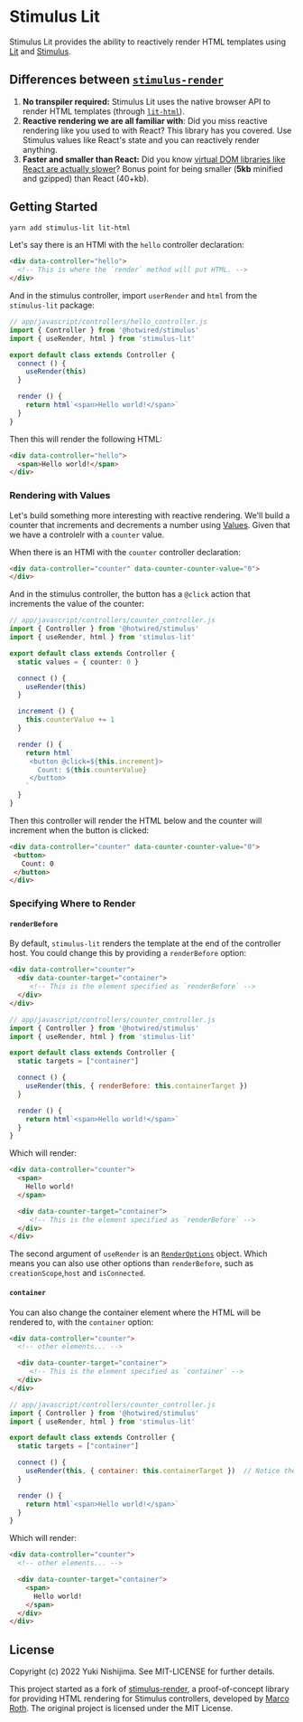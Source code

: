 # Stimulus Lit

Stimulus Lit provides the ability to reactively render HTML templates using [Lit](https://lit.dev/) and
[Stimulus](https://stimulus.hotwired.dev/).

## Differences between [`stimulus-render`](https://github.com/marcoroth/stimulus-render)

1. **No transpiler required:** Stimulus Lit uses the native browser API to render HTML templates (through
   [`lit-html`](https://lit.dev/docs/libraries/standalone-templates/)).
2. **Reactive rendering we are all familiar with**: Did you miss reactive rendering like you used to with React? This
   library has you covered. Use Stimulus values like React's state and you can reactively render anything.
3. **Faster and smaller than React:** Did you know
   [virtual DOM libraries like React are actually slower](https://codelabs.developers.google.com/codelabs/lit-2-for-react-devs#1)?
   Bonus point for being smaller (**5kb** minified and gzipped) than React (40+kb).

## Getting Started

```bash
yarn add stimulus-lit lit-html
```

Let's say there is an HTMl with the `hello` controller declaration:

```html
<div data-controller="hello">
  <!-- This is where the `render` method will put HTML. -->
</div>
```

And in the stimulus controller, import `userRender` and `html` from the `stimulus-lit` package:

```ts
// app/javascript/controllers/hello_controller.js
import { Controller } from '@hotwired/stimulus'
import { useRender, html } from 'stimulus-lit'

export default class extends Controller {
  connect () {
    useRender(this)
  }

  render () {
    return html`<span>Hello world!</span>`
  }
}
```

Then this will render the following HTML:

```html
<div data-controller="hello">
  <span>Hello world!</span>
</div>
```

### Rendering with Values

Let's build something more interesting with reactive rendering. We'll build a counter that increments and decrements
a number using [Values](https://stimulus.hotwired.dev/reference/values). Given that we have a controlelr with a
`counter` value.

When there is an HTMl with the `counter` controller declaration:

```html
<div data-controller="counter" data-counter-counter-value="0">
</div>
```

And in the stimulus controller, the button has a `@click` action that increments the value of the counter:

```ts
// app/javascript/controllers/counter_controller.js
import { Controller } from '@hotwired/stimulus'
import { useRender, html } from 'stimulus-lit'

export default class extends Controller {
  static values = { counter: 0 }

  connect () {
    useRender(this)
  }

  increment () {
    this.counterValue += 1
  }

  render () {
    return html`
     <button @click=${this.increment}>
       Count: ${this.counterValue}
     </button>
    `
  }
}
```

Then this controller will render the HTML below and the counter will increment when the button is clicked:

```html
<div data-controller="counter" data-counter-counter-value="0">
 <button>
   Count: 0
 </button>
</div>
```

### Specifying Where to Render

#### `renderBefore`

By default, `stimulus-lit` renders the template at the end of the controller host. You could change this by providing
a `renderBefore` option:

```html
<div data-controller="counter">
  <div data-counter-target="container">
     <!-- This is the element specified as `renderBefore` -->
  </div>
</div>
```

```js
// app/javascript/controllers/counter_controller.js
import { Controller } from '@hotwired/stimulus'
import { useRender, html } from 'stimulus-lit'

export default class extends Controller {
  static targets = ["container"]

  connect () {
    useRender(this, { renderBefore: this.containerTarget })
  }

  render () {
    return html`<span>Hello world!</span>`
  }
}
```

Which will render:

```html
<div data-controller="counter">
  <span>
    Hello world!
  </span>

  <div data-counter-target="container">
     <!-- This is the element specified as `renderBefore` -->
  </div>
</div>
```

The second argument of `useRender` is an [`RenderOptions`](https://lit.dev/docs/api/LitElement/#RenderOptions) object.
Which means you can also use other options than `renderBefore`, such as `creationScope`,`host` and `isConnected`.

#### `container`

You can also change the container element where the HTML will be rendered to, with the `container` option:

```html
<div data-controller="counter">
  <!-- other elements... -->

  <div data-counter-target="container">
     <!-- This is the element specified as `container` -->
  </div>
</div>
```

```js
// app/javascript/controllers/counter_controller.js
import { Controller } from '@hotwired/stimulus'
import { useRender, html } from 'stimulus-lit'

export default class extends Controller {
  static targets = ["container"]

  connect () {
    useRender(this, { container: this.containerTarget })  // Notice the `container` option here.
  }

  render () {
    return html`<span>Hello world!</span>`
  }
}
```

Which will render:

```html
<div data-controller="counter">
  <!-- other elements... -->

  <div data-counter-target="container">
    <span>
      Hello world!
    </span>
  </div>
</div>
```

## License

Copyright (c) 2022 Yuki Nishijima. See MIT-LICENSE for further details.

This project started as a fork of [stimulus-render](https://github.com/marcoroth/stimulus-render), a proof-of-concept
library for providing HTML rendering for Stimulus controllers, developed by [Marco Roth](https://github.com/marcoroth).
The original project is licensed under the MIT License.
